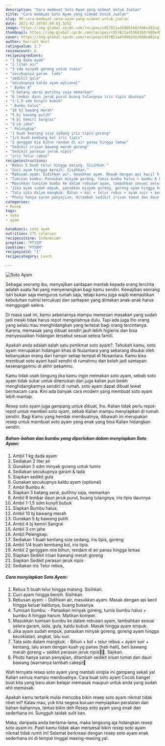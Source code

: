 ```yaml
---
description: "Cara membuat Soto Ayam yang nikmat Untuk Jualan"
title: "Cara membuat Soto Ayam yang nikmat Untuk Jualan"
slug: 90-cara-membuat-soto-ayam-yang-nikmat-untuk-jualan
date: 2021-02-26T07:09:01.525Z
image: https://img-global.cpcdn.com/recipes/c057821a450601b0/680x482cq70/soto-ayam-foto-resep-utama.jpg
thumbnail: https://img-global.cpcdn.com/recipes/c057821a450601b0/680x482cq70/soto-ayam-foto-resep-utama.jpg
cover: https://img-global.cpcdn.com/recipes/c057821a450601b0/680x482cq70/soto-ayam-foto-resep-utama.jpg
author: Harriet West
ratingvalue: 3.7
reviewcount: 8
recipeingredient:
- "1 kg dada ayam"
- "2 liter air"
- "3 sdm minyak goreng untuk tumis"
- "secukupnya garam  lada"
- "sedikit gula"
- "secukupnya kaldu ayam optional"
- " Bumbu A"
- "3 batang serai putihny saja memarkan"
- "6 lembar daun jeruk purut buang tulangnya iris tipis daunnya"
- "1-1,5 sdm kunyit bubuk"
- " Bumbu halus"
- "10 bj bawang merah"
- "5 bj bawang putih"
- "4 bj kemiri Sangrai"
- "3 cm jahe"
- " Pelengkap"
- "1 buah kentang size sedang iris tipis goreng"
- "1/4 buah kembang kol iris tipis"
- "2 genggam mie bihun rendam di air panas hingga lemas"
- "Sedikit irisan bawang merah goreng"
- "Sedikit perasan jeruk nipis"
- "iris Telur rebus"
recipeinstructions:
- "Rebus 5 buah telur hingga matang. Sisihkan."
- "Cuci ayam hingga bersih. Sisihkan."
- "Rebusan ayam: Didihkan air, masukkan ayam. Masak dengan api kecil hingga keluar kaldunya, buang busanya."
- "Tumisan bumbu: Panaskan minyak goreng, tumis bumbu halus + bumbu A hingga harum. Matikan kompor."
- "Masukkan tumisan bumbu ke dalam rebusan ayam, tambahkan sesuai selera garam, lada, gula, kaldu bubuk. Masak hingga ayam empuk."
- "Jika ayam sudah empuk, panaskan minyak goreng, goreng ayam hingga kecoklatan, angkat, lalu suir."
- "Tata soto dalam mangkuk: Bihun + kol + telur rebus + ayam suir + kentang, lalu siram dengan kuah yg panas (hati-hati), beri bawang merah goreng + sedikit perasan jeruk nipis🤤🤤. Sajikan."
- "Photo hanya saran penyajian, ditambah sedikit irisan tomat dan daun bawang (warnanya tambah cakep)🤩"
categories:
- Resep
tags:
- soto
- ayam

katakunci: soto ayam 
nutrition: 275 calories
recipecuisine: Indonesian
preptime: "PT15M"
cooktime: "PT58M"
recipeyield: "1"
recipecategory: Lunch

---
```



![Soto Ayam](https://img-global.cpcdn.com/recipes/c057821a450601b0/680x482cq70/soto-ayam-foto-resep-utama.jpg)

Sebagai seorang ibu, menyajikan santapan mantab kepada orang tercinta adalah suatu hal yang menyenangkan bagi kamu sendiri. Kewajiban seorang istri bukan saja mengurus rumah saja, tetapi kamu juga wajib memastikan kebutuhan nutrisi tercukupi dan santapan yang dimakan anak-anak harus menggugah selera.

Di masa  saat ini, kamu sebenarnya mampu memesan masakan yang sudah jadi meski tidak harus repot mengolahnya dulu. Tapi ada juga lho orang yang selalu mau menghidangkan yang terlezat bagi orang tercintanya. Karena, memasak yang dibuat sendiri jauh lebih higienis dan bisa menyesuaikan hidangan tersebut sesuai selera famili. 



Apakah anda adalah salah satu penikmat soto ayam?. Tahukah kamu, soto ayam merupakan hidangan khas di Nusantara yang sekarang disukai oleh kebanyakan orang dari hampir setiap tempat di Nusantara. Kamu bisa membuat soto ayam hasil sendiri di rumahmu dan boleh jadi santapan kesenanganmu di akhir pekanmu.

Kamu tidak usah bingung jika kamu ingin memakan soto ayam, sebab soto ayam tidak sukar untuk ditemukan dan juga kalian pun boleh menghidangkannya sendiri di rumah. soto ayam dapat dibuat lewat bermacam cara. Kini ada banyak cara modern yang membuat soto ayam lebih mantap.

Resep soto ayam juga gampang untuk dibuat, lho. Kalian tidak perlu repot-repot untuk membeli soto ayam, sebab Kalian mampu menyiapkan di rumah sendiri. Bagi Kamu yang hendak membuatnya, dibawah ini merupakan resep untuk membuat soto ayam yang enak yang bisa Kalian hidangkan sendiri.

<!--inarticleads1-->

##### Bahan-bahan dan bumbu yang diperlukan dalam menyiapkan Soto Ayam:

1. Ambil 1 kg dada ayam
1. Sediakan 2 liter air
1. Gunakan 3 sdm minyak goreng untuk tumis
1. Sediakan secukupnya garam &amp; lada
1. Siapkan sedikit gula
1. Gunakan secukupnya kaldu ayam (optional)
1. Ambil  Bumbu A:
1. Siapkan 3 batang serai, putihny saja, memarkan
1. Ambil 6 lembar daun jeruk purut, buang tulangnya, iris tipis daunnya
1. Ambil 1-1,5 sdm kunyit bubuk
1. Siapkan  Bumbu halus:
1. Ambil 10 bj bawang merah
1. Gunakan 5 bj bawang putih
1. Ambil 4 bj kemiri Sangrai
1. Ambil 3 cm jahe
1. Ambil  Pelengkap:
1. Sediakan 1 buah kentang size sedang, iris tipis, goreng
1. Ambil 1/4 buah kembang kol, iris tipis
1. Ambil 2 genggam mie bihun, rendam di air panas hingga lemas
1. Siapkan Sedikit irisan bawang merah goreng
1. Siapkan Sedikit perasan jeruk nipis
1. Sediakan iris Telur rebus,




<!--inarticleads2-->

##### Cara menyiapkan Soto Ayam:

1. Rebus 5 buah telur hingga matang. Sisihkan.
1. Cuci ayam hingga bersih. Sisihkan.
1. Rebusan ayam: - Didihkan air, masukkan ayam. Masak dengan api kecil hingga keluar kaldunya, buang busanya.
1. Tumisan bumbu: - Panaskan minyak goreng, tumis bumbu halus + bumbu A hingga harum. Matikan kompor.
1. Masukkan tumisan bumbu ke dalam rebusan ayam, tambahkan sesuai selera garam, lada, gula, kaldu bubuk. Masak hingga ayam empuk.
1. Jika ayam sudah empuk, panaskan minyak goreng, goreng ayam hingga kecoklatan, angkat, lalu suir.
1. Tata soto dalam mangkuk: - Bihun + kol + telur rebus + ayam suir + kentang, lalu siram dengan kuah yg panas (hati-hati), beri bawang merah goreng + sedikit perasan jeruk nipis🤤🤤. Sajikan.
1. Photo hanya saran penyajian, ditambah sedikit irisan tomat dan daun bawang (warnanya tambah cakep)🤩




Wah ternyata resep soto ayam yang mantab simple ini gampang sekali ya! Kalian semua mampu membuatnya. Cara buat soto ayam Cocok banget buat kita yang baru akan belajar memasak maupun untuk anda yang sudah ahli memasak.

Apakah kamu tertarik mulai mencoba bikin resep soto ayam nikmat tidak ribet ini? Kalau mau, yuk kita segera buruan menyiapkan peralatan dan bahan-bahannya, lantas bikin deh Resep soto ayam yang enak dan sederhana ini. Sungguh taidak sulit kan. 

Maka, daripada anda berlama-lama, maka langsung aja hidangkan resep soto ayam ini. Pasti kamu tiidak akan menyesal bikin resep soto ayam nikmat tidak rumit ini! Selamat berkreasi dengan resep soto ayam enak sederhana ini di tempat tinggal masing-masing,ya!.

